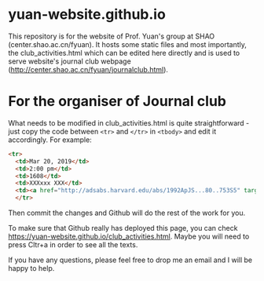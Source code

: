 # yuan-website.github.io

This repository is for the website of Prof. Yuan's group at SHAO (center.shao.ac.cn/fyuan). It hosts some static files and most importantly, the club_activities.html which can be edited here directly and is used to serve website's journal club webpage (http://center.shao.ac.cn/fyuan/journalclub.html).

# For the organiser of Journal club

What needs to be modified in club_activities.html is quite straightforward - just copy the code between `<tr>` and `</tr>` in `<tbody>` and edit it accordingly. For example:
  ```html
  <tr>
	<td>Mar 20, 2019</td>
	<td>2:00 pm</td>
	<td>1608</td>
	<td>XXXxxx XXX</td>
	<td><a href="http://adsabs.harvard.edu/abs/1992ApJS...80..753S5" target="_parent">ZEUS-2D: A radiation magnetohydrodynamics code for astrophysical flows in two space dimensions. I - The hydrodynamic algorithms and tests.</a></td>
	</tr>
 ```
Then commit the changes and Github will do the rest of the work for you.

To make sure that Github really has deployed this page, you can check https://yuan-website.github.io/club_activities.html. Maybe you will need to press Cltr+a in order to see all the texts.

If you have any questions, please feel free to drop me an email and I will be happy to help.
